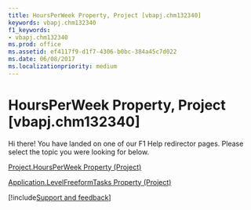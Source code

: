 ```yaml
---
title: HoursPerWeek Property, Project [vbapj.chm132340]
keywords: vbapj.chm132340
f1_keywords:
- vbapj.chm132340
ms.prod: office
ms.assetid: ef4117f9-d1f7-4306-b0bc-384a45c7d022
ms.date: 06/08/2017
ms.localizationpriority: medium
---
```



# HoursPerWeek Property, Project [vbapj.chm132340]

Hi there! You have landed on one of our F1 Help redirector pages. Please select the topic you were looking for below.

[Project.HoursPerWeek Property (Project)](https://msdn.microsoft.com/library/f7341297-1dae-cd6d-1e13-6bd273dc3d19%28Office.15%29.aspx)

[Application.LevelFreeformTasks Property (Project)](https://msdn.microsoft.com/library/d9a9abca-0efa-ea38-3665-7f7b7ecccc9e%28Office.15%29.aspx)

[!include[Support and feedback](~/includes/feedback-boilerplate.md)]